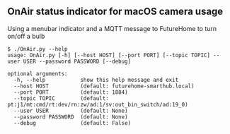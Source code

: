 OnAir status indicator for macOS camera usage
----------

Using a menubar indicator and a MQTT message to FutureHome to turn on/off a bulb

```
$ ./OnAir.py --help
usage: OnAir.py [-h] [--host HOST] [--port PORT] [--topic TOPIC] --user USER --password PASSWORD [--debug]

optional arguments:
  -h, --help           show this help message and exit
  --host HOST          (default: futurehome-smarthub.local)
  --port PORT          (default: 1884)
  --topic TOPIC        (default: pt:j1/mt:cmd/rt:dev/rn:zw/ad:1/sv:out_bin_switch/ad:19_0)
  --user USER          (default: None)
  --password PASSWORD  (default: None)
  --debug              (default: False)
```

